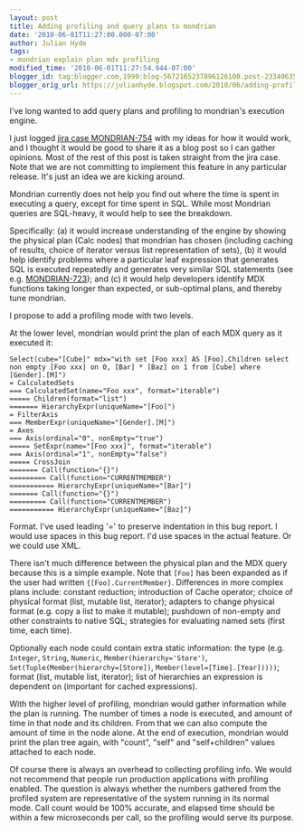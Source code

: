```yaml
---
layout: post
title: Adding profiling and query plans to mondrian
date: '2010-06-01T11:27:00.000-07:00'
author: Julian Hyde
tags:
- mondrian explain plan mdx profiling
modified_time: '2010-06-01T11:27:54.944-07:00'
blogger_id: tag:blogger.com,1999:blog-5672165237896126100.post-2334063592217190619
blogger_orig_url: https://julianhyde.blogspot.com/2010/06/adding-profiling-and-query-plans-to.html
---
```


I've long wanted to add query plans and profiling to mondrian's
execution engine.

I just logged [jira case MONDRIAN-754](https://jira.pentaho.com/browse/MONDRIAN-754)
with my ideas for how it would work, and I thought it
would be good to share it as a blog post so I can gather
opinions. Most of the rest of this post is taken straight from the
jira case. Note that we are not committing to implement this feature
in any particular release. It's just an idea we are kicking around.

Mondrian currently does not help you find out where the time is spent
in executing a query, except for time spent in SQL. While most
Mondrian queries are SQL-heavy, it would help to see the breakdown.

Specifically: (a) it would increase understanding of the engine by
showing the physical plan (Calc nodes) that mondrian has chosen
(including caching of results, choice of iterator versus list
representation of sets), (b) it would help identify problems where a
particular leaf expression that generates SQL is executed repeatedly
and generates very similar SQL statements (see e.g.
[MONDRIAN-723](https://jira.pentaho.com/browse/MONDRIAN-723));
and (c) it would help developers identify MDX functions taking longer
than expected, or sub-optimal plans, and thereby tune mondrian.

I propose to add a profiling mode with two levels.

At the lower level, mondrian would print the plan of each MDX query as
it executed it:

```
Select(cube="[Cube]" mdx="with set [Foo xxx] AS [Foo].Children select non empty [Foo xxx] on 0, [Bar] * [Baz] on 1 from [Cube] where [Gender].[M]")
= CalculatedSets
=== CalculatedSet(name="Foo xxx", format="iterable")
===== Children(format="list")
======= HierarchyExpr(uniqueName="[Foo]")
= FilterAxis
=== MemberExpr(uniqueName="[Gender].[M]")
= Axes
=== Axis(ordinal="0", nonEmpty="true")
===== SetExpr(name="[Foo xxx]", format="iterable")
=== Axis(ordinal="1", nonEmpty="false")
===== CrossJoin
======= Call(function="{}")
========= Call(function="CURRENTMEMBER")
=========== HierarchyExpr(uniqueName="[Bar]")
======= Call(function="{}")
========= Call(function="CURRENTMEMBER")
=========== HierarchyExpr(uniqueName="[Baz]")
```

Format. I've used leading '=' to preserve indentation in this bug
report. I would use spaces in this bug report. I'd use spaces in the
actual feature. Or we could use XML.

There isn't much difference between the physical plan and the MDX
query because this is a simple example. Note that `[Foo]` has been
expanded as if the user had written
`{[Foo].CurrentMember}`. Differences in more complex plans include:
constant reduction; introduction of Cache operator; choice of physical
format (list, mutable list, iterator); adapters to change physical
format (e.g. copy a list to make it mutable); pushdown of non-empty
and other constraints to native SQL; strategies for evaluating named
sets (first time, each time).

Optionally each node could contain extra static information: the type
(e.g. `Integer`, `String`, `Numeric`, `Member(hierarchy='Store')`,
`Set(Tuple(Member(hierarchy=[Store])`,
`Member(level=[Time].[Year]))))`; format (list, mutable list,
iterator); list of hierarchies an expression is dependent on
(important for cached expressions).

With the higher level of profiling, mondrian would gather information
while the plan is running. The number of times a node is executed, and
amount of time in that node and its children. From that we can also
compute the amount of time in the node alone. At the end of execution,
mondrian would print the plan tree again, with "count", "self" and
"self+children" values attached to each node.

Of course there is always an overhead to collecting profiling info. We
would not recommend that people run production applications with
profiling enabled. The question is always whether the numbers gathered
from the profiled system are representative of the system running in
its normal mode. Call count would be 100% accurate, and elapsed time
should be within a few microseconds per call, so the profiling would
serve its purpose.
